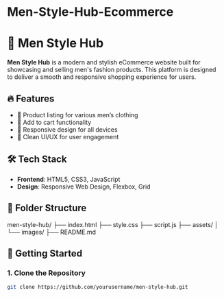 # Men-Style-Hub-Ecommerce

# 👔 Men Style Hub

**Men Style Hub** is a modern and stylish eCommerce website built for showcasing and selling men's fashion products. This platform is designed to deliver a smooth and responsive shopping experience for users.

## 🔥 Features

- 🛒 Product listing for various men’s clothing
- 🧾 Add to cart functionality
- 📱 Responsive design for all devices
- 💬 Clean UI/UX for user engagement

## 🛠️ Tech Stack

- **Frontend**: HTML5, CSS3, JavaScript
- **Design**: Responsive Web Design, Flexbox, Grid

## 📁 Folder Structure

men-style-hub/
├── index.html
├── style.css
├── script.js
├── assets/
│ └── images/
├── README.md



## 🚀 Getting Started

### 1. Clone the Repository

```bash
git clone https://github.com/yourusername/men-style-hub.git
